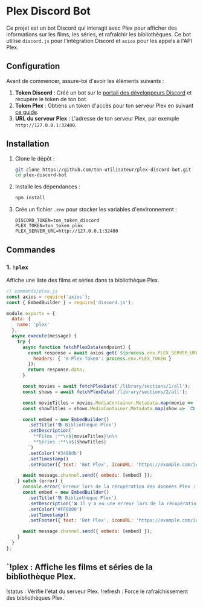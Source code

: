 # Plex Discord Bot

Ce projet est un bot Discord qui interagit avec Plex pour afficher des informations sur les films, les séries, et rafraîchir les bibliothèques. Ce bot utilise `discord.js` pour l'intégration Discord et `axios` pour les appels à l'API Plex.

## Configuration

Avant de commencer, assure-toi d'avoir les éléments suivants :

1. **Token Discord** : Créé un bot sur le [portail des développeurs Discord](https://discord.com/developers/applications) et récupère le token de ton bot.
2. **Token Plex** : Obtiens un token d'accès pour ton serveur Plex en suivant [ce guide](https://support.plex.tv/articles/204059436-finding-an-authentication-token-x-plex-token/).
3. **URL du serveur Plex** : L'adresse de ton serveur Plex, par exemple `http://127.0.0.1:32400`.

## Installation

1. Clone le dépôt :

    ```bash
    git clone https://github.com/ton-utilisateur/plex-discord-bot.git
    cd plex-discord-bot
    ```

2. Installe les dépendances :

    ```bash
    npm install
    ```

3. Crée un fichier `.env` pour stocker les variables d'environnement :

    ```dotenv
    DISCORD_TOKEN=ton_token_discord
    PLEX_TOKEN=ton_token_plex
    PLEX_SERVER_URL=http://127.0.0.1:32400
    ```

## Commandes

### 1. `!plex`

Affiche une liste des films et séries dans ta bibliothèque Plex.

```javascript
// commands/plex.js
const axios = require('axios');
const { EmbedBuilder } = require('discord.js');

module.exports = {
  data: {
    name: 'plex'
  },
  async execute(message) {
    try {
      async function fetchPlexData(endpoint) {
        const response = await axios.get(`${process.env.PLEX_SERVER_URL}${endpoint}`, {
          headers: { 'X-Plex-Token': process.env.PLEX_TOKEN }
        });
        return response.data;
      }

      const movies = await fetchPlexData('/library/sections/1/all');
      const shows = await fetchPlexData('/library/sections/2/all');

      const movieTitles = movies.MediaContainer.Metadata.map(movie => `🎬 ${movie.title}`).join('\n') || 'Aucun film trouvé.';
      const showTitles = shows.MediaContainer.Metadata.map(show => `📺 ${show.title}`).join('\n') || 'Aucune série trouvée.';

      const embed = new EmbedBuilder()
        .setTitle('📚 Bibliothèque Plex')
        .setDescription(`
          **Films :**\n${movieTitles}\n\n
          **Séries :**\n${showTitles}
        `)
        .setColor('#3498db')
        .setTimestamp()
        .setFooter({ text: 'Bot Plex', iconURL: 'https://example.com/icon.png' });

      await message.channel.send({ embeds: [embed] });
    } catch (error) {
      console.error('Erreur lors de la récupération des données Plex :', error);
      const embed = new EmbedBuilder()
        .setTitle('📚 Bibliothèque Plex')
        .setDescription('❌ Il y a eu une erreur lors de la récupération des données Plex.')
        .setColor('#FF0000')
        .setTimestamp()
        .setFooter({ text: 'Bot Plex', iconURL: 'https://example.com/icon.png' });

      await message.channel.send({ embeds: [embed] });
    }
  }
};

```

## `!plex : Affiche les films et séries de la bibliothèque Plex.
!status : Vérifie l'état du serveur Plex.
!refresh : Force le rafraîchissement des bibliothèques Plex.`
